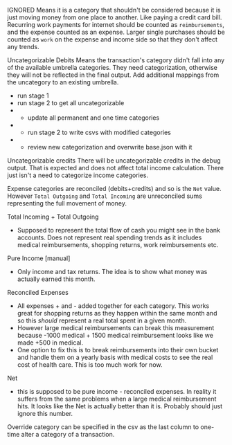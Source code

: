 IGNORED 
Means it is a category that shouldn't be considered because it is just moving money from one place to another. Like paying a credit card bill. 
Recurring work payments for internet should be counted as `reimbursements`, and the expense counted as an expense. Larger single purchases should be counted as `work` on the expense and income side so that they don't affect any trends. 

Uncategorizable Debits 
Means the transaction's category didn't fall into any of the available umbrella categories. They need categorization, otherwise they will not be reflected in the final output. Add additional mappings from the uncategory to an existing umbrella. 
- run stage 1
- run stage 2 to get all uncategorizable
- - update all permanent and one time categories
- - run stage 2 to write csvs with modified categories
- - review new categorization and overwrite base.json with it

Uncategorizable credits
There will be uncategorizable credits in the debug output. That is expected and does not affect total income calculation. There just isn't a need to categorize income categories.

Expense categories are reconciled (debits+credits) and so is the `Net` value. However `Total Outgoing` and `Total Incoming` are unreconciled sums representing the full movement of money. 


Total Incoming + Total Outgoing
- Supposed to represent the total flow of cash you might see in the bank accounts. Does not represent real spending trends as it includes medical reimbursements, shopping returns, work reimbursements etc. 

Pure Income [manual]
- Only income and tax returns. The idea is to show what money was actually earned this month. 

Reconciled Expenses
- All expenses + and - added together for each category. This works great for shopping returns as they happen within the same month and so this *should* represent a real total spent in a given month. 
- However large medical reimbursements can break this measurement because -1000 medical + 1500 medical reimbursement looks like we made +500 in medical. 
- One option to fix this is to break reimbursements into their own bucket and handle them on a yearly basis with medical costs to see the real cost of health care. This is too much work for now.

Net
- this is supposed to be pure income - reconciled expenses. In reality it suffers from the same problems when a large medical reimbursement hits. It looks like the Net is actually better than it is. Probably should just ignore this number. 

Override category can be specified in the csv as the last column to one-time alter a category of a transaction.
